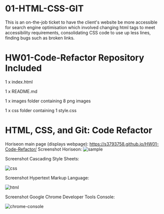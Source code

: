 # 01-HTML-CSS-GIT
This is an on-the-job ticket to have the client's website be more accessible for search engine optimisation which involved changing html tags to meet accessibility requirements, consolidating CSS code to use up less lines, finding bugs such as broken links.

# HW01-Code-Refactor Repository Included
 1 x index.html
 
 1 x README.md
 
 1 x images folder containing 8 png images
 
 1 x css folder containing 1 style.css

# HTML, CSS, and Git: Code Refactor




Horiseon main page (displays webpage): https://s3793758.github.io/HW01-Code-Refactor/
Screenshot Horiseon:
![sample](https://user-images.githubusercontent.com/58293386/155488224-ceef84c5-c877-4450-9dd5-e5c5b5216deb.png)

Screenshot Cascading Style Sheets:

![css](https://user-images.githubusercontent.com/58293386/155514008-b2920f09-bf97-4e1a-b8dd-3363f0a474f8.png)

Screenshot Hypertext Markup Language:

![html](https://user-images.githubusercontent.com/58293386/155518507-425eb3e6-449a-4cb6-b7d2-b5d8797a85c1.png)

Screenshot Google Chrome Developer Tools Console: 

![chrome-console](https://user-images.githubusercontent.com/58293386/155520824-e037df62-e828-4201-8173-abe659399eaf.png)
